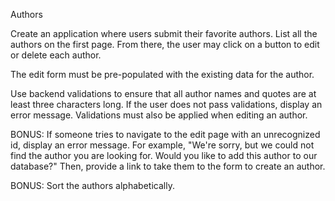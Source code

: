 Authors

Create an application where users submit their favorite authors. List all the authors on the first page. From there, the user may click on a button to edit or delete each author.

The edit form must be pre-populated with the existing data for the author.

Use backend validations to ensure that all author names and quotes are at least three characters long. If the user does not pass validations, display an error message. Validations must also be applied when editing an author.

BONUS: If someone tries to navigate to the edit page with an unrecognized id, display an error message. For example, "We're sorry, but we could not find the author you are looking for. Would you like to add this author to our database?" Then, provide a link to take them to the form to create an author.

BONUS: Sort the authors alphabetically.